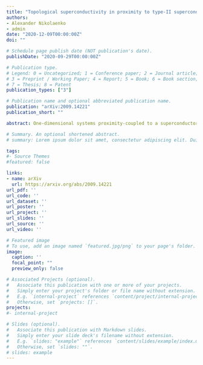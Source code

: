 ```yaml
---
title: "Topological superconductivity in proximity to type-II superconductors"
authors: 
- Alexander Nikolaenko
- admin
date: "2020-12-09T00:00:00Z"
doi: ""

# Schedule page publish date (NOT publication's date).
publishDate: "2020-09-29T00:00:00Z"

# Publication type.
# Legend: 0 = Uncategorized; 1 = Conference paper; 2 = Journal article;
# 3 = Preprint / Working Paper; 4 = Report; 5 = Book; 6 = Book section;
# 7 = Thesis; 8 = Patent
publication_types: ["3"]

# Publication name and optional abbreviated publication name.
publication: "arXiv:2009.14221"
publication_short: ""

abstract: One-dimensional systems proximity-coupled to a superconductor can be driven into a topological superconducting phase by an external magnetic field. Here, we investigate the effect of vortices created by the magnetic field in a type-II superconductor providing the proximity effect. We identify different ways in which the topological protection of Majorana modes can be compromised and discuss strategies to circumvent these detrimental effects. Our findings are also relevant to topological phases of proximitized quantum Hall edge states. 

# Summary. An optional shortened abstract.
# summary: Lorem ipsum dolor sit amet, consectetur adipiscing elit. Duis posuere tellus ac convallis placerat. Proin tincidunt magna sed ex sollicitudin condimentum.

tags:
#- Source Themes
#featured: false

links:
- name: arXiv
  url: https://arxiv.org/abs/2009.14221
url_pdf: ''
url_code: ''
url_dataset: ''
url_poster: ''
url_project: ''
url_slides: ''
url_source: ''
url_video: ''

# Featured image
# To use, add an image named `featured.jpg/png` to your page's folder. 
image:
  caption: ''
  focal_point: ""
  preview_only: false

# Associated Projects (optional).
#   Associate this publication with one or more of your projects.
#   Simply enter your project's folder or file name without extension.
#   E.g. `internal-project` references `content/project/internal-project/index.md`.
#   Otherwise, set `projects: []`.
projects:
#- internal-project

# Slides (optional).
#   Associate this publication with Markdown slides.
#   Simply enter your slide deck's filename without extension.
#   E.g. `slides: "example"` references `content/slides/example/index.md`.
#   Otherwise, set `slides: ""`.
# slides: example
---
```

